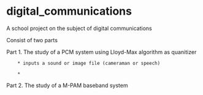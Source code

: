 # digital_communications
A school project on the subject of digital communications

Consist of two parts 

Part 1. The study of a PCM system using Lloyd-Max algorithm as quanitizer 
        
        * inputs a sound or image file (cameraman or speech)
        
        *


Part 2. The study of a M-PAM baseband system
